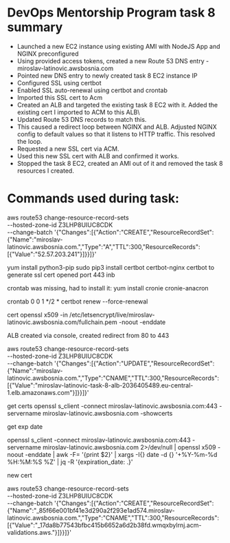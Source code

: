 # DevOps Mentorship Program task 8 summary

- Launched a new EC2 instance using existing AMI with NodeJS App and NGINX preconfigured
- Using provided access tokens, created a new Route 53 DNS entry - miroslav-latinovic.awsbosnia.com
- Pointed new DNS entry to newly created task 8 EC2 instance IP
- Configured SSL using certbot
- Enabled SSL auto-renewal using certbot and crontab
- Imported this SSL cert to Acm
- Created an ALB and targeted the existing task 8 EC2 with it. Added the existing cert I imported to ACM to this ALB\
- Updated Route 53 DNS records to match this.
- This caused a redirect loop between NGINX and ALB. Adjusted NGINX config to default values so that it listens to HTTP traffic. This resolved the loop.
- Requested a new SSL cert via ACM.
- Used this new SSL cert with ALB and confirmed it works.
- Stopped the task 8 EC2, created an AMI out of it and removed the task 8 resources I created.

# Commands used during task:
aws route53 change-resource-record-sets \
    --hosted-zone-id Z3LHP8UIUC8CDK \
    --change-batch '{"Changes":[{"Action":"CREATE","ResourceRecordSet":{"Name":"miroslav-latinovic.awsbosnia.com.","Type":"A","TTL":300,"ResourceRecords":[{"Value":"52.57.203.241"}]}}]}'

yum install python3-pip
sudo pip3 install certbot certbot-nginx
certbot to generate ssl cert
opened port 443 inb

crontab was missing, had to install it:
yum install cronie cronie-anacron

crontab 
0 0 1 */2 * certbot renew --force-renewal

cert
openssl x509 -in /etc/letsencrypt/live/miroslav-latinovic.awsbosnia.com/fullchain.pem -noout -enddate

ALB created via console, created redirect from 80 to 443

aws route53 change-resource-record-sets \
    --hosted-zone-id Z3LHP8UIUC8CDK \
    --change-batch '{"Changes":[{"Action":"UPDATE","ResourceRecordSet":{"Name":"miroslav-latinovic.awsbosnia.com.","Type":"CNAME","TTL":300,"ResourceRecords":[{"Value":"miroslav-latinovic-task-8-alb-2036405489.eu-central-1.elb.amazonaws.com"}]}}]}'



get certs 
openssl s_client -connect miroslav-latinovic.awsbosnia.com:443 -servername miroslav-latinovic.awsbosnia.com -showcerts

get exp date

openssl s_client -connect miroslav-latinovic.awsbosnia.com:443 -servername miroslav-latinovic.awsbosnia.com 2>/dev/null | openssl x509 -noout -enddate | awk -F= '{print $2}' | xargs -I{} date -d {} '+%Y-%m-%d %H:%M:%S %Z' | jq -R '{expiration_date: .}'



new cert

aws route53 change-resource-record-sets \
    --hosted-zone-id Z3LHP8UIUC8CDK \
    --change-batch '{"Changes":[{"Action":"CREATE","ResourceRecordSet":{"Name":"_85f66e001bf41e3d290a2f293e1ad574.miroslav-latinovic.awsbosnia.com.","Type":"CNAME","TTL":300,"ResourceRecords":[{"Value":"_17da8b77543bfbc415b6652a6d2b38fd.wmqxbylrnj.acm-validations.aws."}]}}]}'
